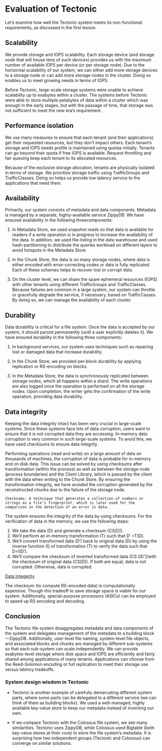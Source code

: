 # Evaluation of Tectonic
Let’s examine how well the Tectonic system meets its non-functional requirements, as discussed in the first lesson.

## Scalability
We provide storage and IOPS scalability. Each storage device (and storage node that will house tens of such devices) provides us with the maximum number of available IOPS per device (or per storage node). Due to the horizontal scalability of our system, we can either add more storage devices to a storage node or can add more storage nodes in the cluster. Doing so enables us to meet growing needs in terms of IOPS.

Before Tectonic, large-scale storage systems were unable to achieve scalability up to exabytes within a cluster. The systems before Tectonic were able to store multiple petabytes of data within a cluster which was enough in the early stages, but with the passage of time, that storage was not sufficient to meet the new era’s requirement.


## Performance isolation
We use many measures to ensure that each tenant (and their applications) get their requested resources, but they don’t impact others. Each tenant’s storage and IOPS needs profile is maintained using quotas initially. Tenants can go beyond their quota if free IOPS is available. Request throttling and fair queuing keep each tenant to its allocated resources.

Because of the exclusive storage allocation, tenants are physically isolated in terms of storage. We prioritize storage traffic using TrafficGroups and TrafficClasses. Doing so helps us provide low latency service to the applications that need them.


## Availability
Primarily, our system consists of metadata and data components. Metadata is managed by a separate, highly-available service ZippyDB. We have ensured availability in the following threecomponents:

1. In Metadata Store, we used snapshot reads so that data is available for readers if a write operation is in progress to increase the availability of the data. In addition, we used file-listing in the data warehouse and used hash-partitioning to distribute the queries workload on different layers to avoid hotspots in the Metadata Store.

2. In the Chunk Store, the data is on many storage nodes, where data is either encoded with error-correcting codes or data is fully replicated. Each of these schemes helps to recover lost or corrupt data.

3. On the cluster level, we can share the spare ephemeral resources (IOPS) with other tenants using different TrafficGroups and TrafficClasses. Because failures are common in a large system, our system can throttle or gracefully degrade the service, if necessary, based on TrafficCasses. By doing so, we can manage the availability of each cluster.


## Durability
Data durability is critical for a file system. Once the data is accepted by our system, it should persist permanently (until a user explicitly deletes it). We have ensured durability in the following three components:

1. In background services, our system uses techniques such as repairing lost or damaged data that increase durability.

2. In the Chunk Store, we provided per-block durability by applying replication or RS-encoding on blocks.

3. In the Metadata Store, the data is synchronously replicated between storage nodes, which all happens within a shard. The write operations are also logged once the operation is performed on all the storage nodes. Upon completion, the writer gets the confirmation of the write operation, providing data durability.


## Data integrity
Keeping the data integrity intact has been very crucial in large-scale systems. Since these systems face lots of data corruption, users want to ensure that it is not corrupted data they are accessing. In-memory data corruption is very common in such large-scale systems. To avoid this, we have used checksums to ensure data integrity.

Performing operations (read and write) on a large amount of data on thousands of machines, the corruption of data is probable for in-memory and on disk data. This issue can be solved by using checksums after transformation (within the process) as well as between the storage node (process boundaries) and the Client Library, which is passed by the client with the data when writing to the Chunk Store. By ensuring the transformation integrity, we have avoided the corruption generated by the reconstructed chunks due to the failure of the storage node.

```
Checksums: A technique that generates a collection of numbers or strings as a file’s fingerprint, which is later used for the comparison in the detection of an error in data.
```

The system ensures the integrity of the data by using checksums. For the verification of data in the memory, we use the following steps:

1. We take the data (D) and generate a checksum (CS[D]).
2. We’ll perform an in-memory transformation (T) such that D′ =T(D).
3. We’ll convert transformed data (D′) back to original data (D) by using the inverse function (I) of transformation (T) to verify the data such that D=I(D′).
4. We’ll compare the checksum of inverted transformed data (CS [ID'])with the checksum of original data (CS[D]). If both are equal, data is not corrupted. Otherwise, data is corrupted.

[Data Integerity](./data_integerity)

The checksum (to compute RS-encoded data) is computationally expensive. Though this tradeoff to save storage space is viable for our system. Additionally, special-purpose processors (ASICs) can be employed to speed up RS encoding and decoding.


## Conclusion
The Tectonic file system disaggregates metadata and data components of the system and delegates management of the metadata to a building block—ZippyDB. Additionally, user-level file naming, system-level file objects, and associated blocks and chunks are managed by different sub-systems so that each sub-system can scale independently. We can provide exabytes-level storage where disk space and IOPS are efficiently and fairly shared among applications of many tenants. Applications can choose from the Reed-Solomon encoding or full replication to meet their storage use versus latency tradeoffs.


### System design wisdom in Tectonic
- Tectonic is another example of carefully demarcating different system parts, where some parts can be delegated to a different service (we can think of them as building blocks). We used a well-managed, highly available key-value store to keep our metadata instead of inventing our own.

- If we compare Tectonic with the Colossus file system, we see many similarities. Tectonic uses ZippyDB, while Colossus used Bigtable (both key-value stores at their core) to store the file system’s metadata. It is surprising how two independent groups (Tectonic and Colossus) can converge on similar solutions.

